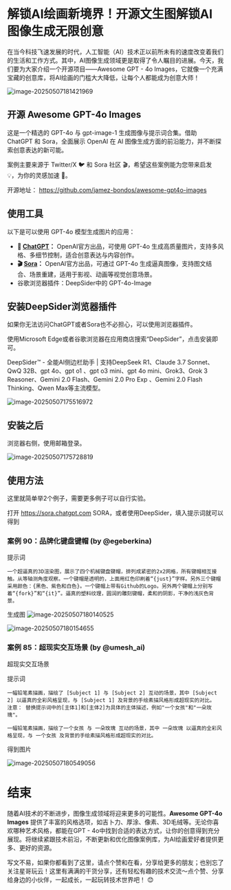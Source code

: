 # 解锁AI绘画新境界！开源文生图解锁AI图像生成无限创意

在当今科技飞速发展的时代，人工智能（AI）技术正以前所未有的速度改变着我们的生活和工作方式。其中，AI图像生成领域更是取得了令人瞩目的进展。今天，我们要为大家介绍一个开源项目——Awesome GPT - 4o Images，它就像一个充满宝藏的创意库，将AI绘画的门槛大大降低，让每个人都能成为创意大师！

![image-20250507181421969](https://imgoss.xgss.net/picgo/image-20250507181421969.png?aliyun)

## 开源 Awesome GPT-4o Images

这是一个精选的 GPT-4o 与 gpt-image-1 生成图像与提示词合集。借助 ChatGPT 和 Sora，全面展示 OpenAI 在 AI 图像生成方面的前沿能力，并不断探索创意表达的新可能。

案例主要来源于 Twitter/X 🐦 和 Sora 社区 🎬，希望这些案例能为您带来启发 💡，为你的灵感加速 🚀。

开源地址： https://github.com/jamez-bondos/awesome-gpt4o-images



## 使用工具

以下是可以使用 GPT-4o 模型生成图片的应用：

*   **💬 [ChatGPT](https://chatgpt.com/)：** OpenAI官方出品，可使用 GPT-4o 生成高质量图片，支持多风格、多细节控制，适合创意表达与内容创作。
*   **🎬 [Sora](https://sora.com/)：** OpenAI官方出品，可通过 GPT-4o 生成逼真图像，支持图文结合、场景重建，适用于影视、动画等视觉创意场景。
*   谷歌浏览器插件：DeepSider中的 GPT-4o-Image



## 安装DeepSider浏览器插件

如果你无法访问ChatGPT或者Sora也不必担心，可以使用浏览器插件。

使用Microsoft Edge或者谷歌浏览器在应用商店搜索“DeepSider”，点击安装即可。



DeepSider™ - 全能AI侧边栏助手 | 支持DeepSeek R1、Claude 3.7 Sonnet、QwQ 32B、gpt 4o、gpt o1 、gpt o3 mini、gpt 4o mini、Grok3、Grok 3 Reasoner、Gemini 2.0 Flash、Gemini 2.0 Pro Exp 、Gemini 2.0 Flash Thinking、Qwen Max等主流模型。

![image-20250507175516972](https://imgoss.xgss.net/picgo/image-20250507175516972.png?aliyun)

## 安装之后

浏览器右侧，使用邮箱登录。

![image-20250507175728819](https://imgoss.xgss.net/picgo/image-20250507175728819.png?aliyun)



## 使用方法

这里就简单举2个例子，需要更多例子可以自行实验。

打开 https://sora.chatgpt.com SORA，或者使用DeepSider，填入提示词就可以得到

### 案例 90：品牌化键盘键帽 (by @egeberkina)

提示词

    一个超逼真的3D渲染图，展示了四个机械键盘键帽，排列成紧密的2x2网格，所有键帽相互接触。从等轴测角度观察。一个键帽是透明的，上面用红色印刷着“{just}”字样。另外三个键帽采用颜色：{黑色、紫色和白色}。一个键帽上带有Github的Logo。另外两个键帽上分别写着“{fork}”和“{it}”。逼真的塑料纹理，圆润的雕刻键帽，柔和的阴影，干净的浅灰色背景。

生成图
![image-20250507180140525](https://imgoss.xgss.net/picgo/image-20250507180140525.png?aliyun)

![image-20250507180154655](https://imgoss.xgss.net/picgo/image-20250507180154655.png?aliyun)

### 案例 85：超现实交互场景 (by @umesh_ai)

超现实交互场景

提示词

```
一幅铅笔素描画，描绘了 [Subject 1] 与 [Subject 2] 互动的场景，其中 [Subject 2] 以逼真的全彩风格呈现，与 [Subject 1] 及背景的手绘素描风格形成超现实的对比。
注意： 替换提示词中的[主体1]和[主体2]为具体的主体描述，例如"一个女孩"和"一朵玫瑰"。

一幅铅笔素描画，描绘了一个女孩 与 一朵玫瑰 互动的场景，其中 一朵玫瑰 以逼真的全彩风格呈现，与 一个女孩 及背景的手绘素描风格形成超现实的对比。
```

得到图片

![image-20250507180549056](https://imgoss.xgss.net/picgo/image-20250507180549056.png?aliyun)

# 结束

随着AI技术的不断进步，图像生成领域将迎来更多的可能性。**Awesome GPT-4o Images** 提供了丰富的风格选项，如吉卜力、厚涂、像素、3D毛绒等。无论你喜欢哪种艺术风格，都能在GPT - 4o中找到合适的表达方式，让你的创意得到充分展现。将继续紧跟技术前沿，不断更新和优化图像案例库，为AI绘画爱好者提供更多、更好的资源。



写文不易，如果你都看到了这里，请点个赞和在看，分享给更多的朋友；也别忘了关注星哥玩云！这里有满满的干货分享，还有轻松有趣的技术交流～点个赞、分享给身边的小伙伴，一起成长，一起玩转技术世界吧！ 😊
